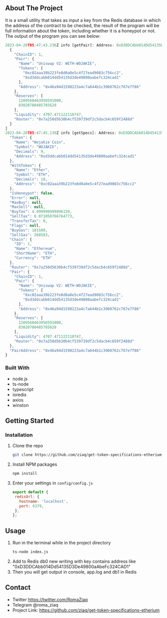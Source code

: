 <!-- ABOUT THE PROJECT -->
## About The Project

It is a small utility that takes as input a key from the Redis database in which the address of the contract to be checked, the result of the program will be full information about the token, including whether it is a honeypot or not. The output of the program you can see below:
```js
2023-04-20T05:47:43.236Z info [getPair]: Address: 0xD3DDCAbb014Dd54135D3De49800aAbeFc324CAD1, Response: [
  {
    "ChainID": 1,
    "Pair": {
      "Name": "Uniswap V2: WETH-WOJAKIE",
      "Tokens": [
        "0xc02aaa39b223fe8d0a0e5c4f27ead9083c756cc2",
        "0xd3ddcabb014dd54135d3de49800aabefc324cad1"
      ],
      "Address": "0x46a94d1598223a4c7a644b1c3960762c767e7f86"
    },
    "Reserves": [
      1209568463950591000,
      83020780485785620
    ],
    "Liquidity": 4707.471122110747,
    "Router": "0x7a250d5630b4cf539739df2c5dacb4c659f2488d"
  }
]
2023-04-20T05:47:45.130Z info [getSpecs]: Address: 0xD3DDCAbb014Dd54135D3De49800aAbeFc324CAD1, responseSpecs: {
  "Token": {
    "Name": "Wojakie Coin",
    "Symbol": "WOJAKIE",
    "Decimals": 9,
    "Address": "0xd3ddcabb014dd54135d3de49800aabefc324cad1"
  },
  "WithToken": {
    "Name": "Ether",
    "Symbol": "ETH",
    "Decimals": 18,
    "Address": "0xc02aaa39b223fe8d0a0e5c4f27ead9083c756cc2"
  },
  "IsHoneypot": false,
  "Error": null,
  "MaxBuy": null,
  "MaxSell": null,
  "BuyTax": 4.999999999996159,
  "SellTax": 6.071050766764773,
  "TransferTax": 0,
  "Flags": null,
  "BuyGas": 183180,
  "SellGas": 268583,
  "Chain": {
    "ID": 1,
    "Name": "Ethereum",
    "ShortName": "ETH",
    "Currency": "ETH"
  },
  "Router": "0x7a250d5630b4cf539739df2c5dacb4c659f2488d",
  "Pair": {
    "ChainID": 1,
    "Pair": {
      "Name": "Uniswap V2: WETH-WOJAKIE",
      "Tokens": [
        "0xc02aaa39b223fe8d0a0e5c4f27ead9083c756cc2",
        "0xd3ddcabb014dd54135d3de49800aabefc324cad1"
      ],
      "Address": "0x46a94d1598223a4c7a644b1c3960762c767e7f86"
    },
    "Reserves": [
      1209568463950591000,
      83020780485785620
    ],
    "Liquidity": 4707.471122110747,
    "Router": "0x7a250d5630b4cf539739df2c5dacb4c659f2488d"
  },
  "PairAddress": "0x46a94d1598223a4c7a644b1c3960762c767e7f86"
}
```

### Built With

- node.js
- ts-node
- typescript
- ioredis
- axios
- winston

<!-- GETTING STARTED -->
## Getting Started

### Installation

1. Clone the repo
   ```sh
   git clone https://github.com/ziaq/get-token-specifications-etherium.git
   ```
3. Install NPM packages
   ```sh
   npm install
   ```
4. Enter your settings in `config/config.js`
   ```js
   export default {
    redisUrl: {
      hostname: 'localhost',
      port: 6379,
    },
   };
   ```

<!-- USAGE EXAMPLES -->
## Usage

1. Run in the terminal while in the project directory 
   ```sh
   ts-node index.js
   ```
2. Add to Redis db0 new writing with key contains address like "0xD3DDCAbb014Dd54135D3De49800aAbeFc324CAD1"
3. Then you will get output in console, app.log and db1 in Redis

## Contact

- Twitter https://twitter.com/RomaZiaq
- Telegram @roma_ziaq
- Project Link: https://github.com/ziaq/get-token-specifications-etherium